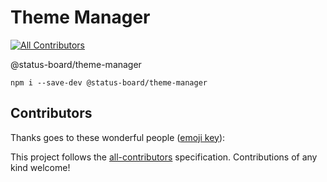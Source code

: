 # Theme Manager
[![All Contributors](https://img.shields.io/badge/all_contributors-0-orange.svg?style=flat-square)](#contributors)

@status-board/theme-manager

`npm i --save-dev @status-board/theme-manager`

## Contributors

Thanks goes to these wonderful people ([emoji key](https://allcontributors.org/docs/en/emoji-key)):

<!-- ALL-CONTRIBUTORS-LIST:START - Do not remove or modify this section -->
<!-- prettier-ignore -->
<!-- ALL-CONTRIBUTORS-LIST:END -->

This project follows the [all-contributors](https://github.com/all-contributors/all-contributors) specification. Contributions of any kind welcome!
